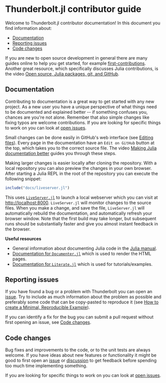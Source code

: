 # Thunderbolt.jl contributor guide

Welcome to Thunderbolt.jl contributor documentation! In this document you find
information about:

 - [Documentation](#documentation)
 - [Reporting issues](#reporting-issues)
 - [Code changes](#reporting-issues)

If you are new to open source development in general there are many guides online to help
you get started, for example [first-contributions][first-contributions]. Another great
resource, which specifically discusses Julia contributions, is the video [Open source, Julia
packages, git, and GitHub][tim-git].

## Documentation

Contributing to documentation is a great way to get started with any new project. As a new
user you have a unique perspective of what things need to be documented and explained better
-- if something confuses you, chances are you're not alone. Remember that also simple
changes like fixing typos are welcome contributions. If you are looking for specific things
to work on you can look at [open issues][open-issues].

Small changes can be done easily in GitHub's web interface (see [Editing
files][gh-edit-files]). Every page in the documentation have an `Edit on GitHub` button at
the top, which takes you to the correct source file. The video [Making Julia documentation
better][tim-doc] guides you through these steps.

Making larger changes is easier locally after cloning the repository. With a local
repository you can also preview the changes in your own browser. After starting a Julia REPL
in the root of the repository you can execute the following snippet:

```julia
include("docs/liveserver.jl")
```

This uses [`LiveServer.jl`][liveserver] to launch a local webserver which you can visit at
[http://localhost:8000](http://localhost:8000). `LiveServer.jl` will monitor changes to the
source files. When you make a change, and save the file, `LiveServer.jl` will automatically
rebuild the documentation, and automatically refresh your browser window. Note that the
first build may take longer, but subsequent runs should be substantially faster and give you
almost instant feedback in the browser.

**Useful resources**
 - General information about documenting Julia code in the [Julia manual][julia-doc].
 - [Documentation for `Documenter.jl`][documenter] which is used to render the HTML pages.
 - [Documentation for `Literate.jl`][literate] which is used for tutorials/examples.


## Reporting issues

If you have found a bug or a problem with Thunderbolt you can open an [issue][new-issue]. Try
to include as much information about the problem as possible and preferably some code that
can be copy-pasted to reproduce it (see [How to create a Minimal, Reproducible
Example][so-mre]).

If you can identify a fix for the bug you can submit a pull request without first opening an
issue, see [Code changes](#code-changes).


## Code changes

Bug fixes and improvements to the code, or to the unit tests are always welcome. If you have
ideas about new features or functionality it might be good to first open an
[issue][new-issue] or [discussion][new-discussion] to get feedback before spending too much
time implementing something.

If you are looking for specific things to work on you can look at [open
issues][open-issues].



[documenter]: https://juliadocs.github.io/Documenter.jl/
[first-contributions]: https://github.com/firstcontributions/first-contributions
[gh-edit-files]: https://docs.github.com/en/repositories/working-with-files/managing-files/editing-files#editing-files-in-another-users-repository
[julia-doc]: https://docs.julialang.org/en/v1/manual/documentation/
[literate]: https://fredrikekre.github.io/Literate.jl/v2/
[liveserver]: https://github.com/tlienart/LiveServer.jl
[new-discussion]: https://github.com/JuliaHealth/Thunderbolt.jl/discussions/new
[new-issue]: https://github.com/JuliaHealth/Thunderbolt.jl/issues/new
[open-issues]: https://github.com/JuliaHealth/Thunderbolt.jl/issues
[pre-commit-install]: https://pre-commit.com/#install
[pre-commit]: https://pre-commit.com/
[runic-readme]: https://github.com/fredrikekre/Runic.jl/blob/master/README.md
[runic]: https://github.com/fredrikekre/Runic.jl
[so-mre]: https://stackoverflow.com/help/minimal-reproducible-example
[tim-doc]: https://youtu.be/ZpH1ry8qqfw
[tim-git]: https://youtu.be/cquJ9kPkwR8

